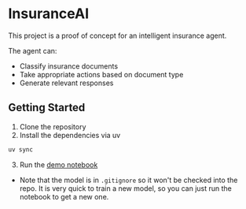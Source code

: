 # InsuranceAI

This project is a proof of concept for an intelligent insurance agent.

The agent can:
- Classify insurance documents
- Take appropriate actions based on document type
- Generate relevant responses

## Getting Started

1. Clone the repository
2. Install the dependencies via uv
```bash
uv sync
```
3. Run the [demo notebook](src/insurance_doc_classification.ipynb)

* Note that the model is in `.gitignore` so it won't be checked into the repo. It is very quick to train a new model, so you can just run the notebook to get a new one.


